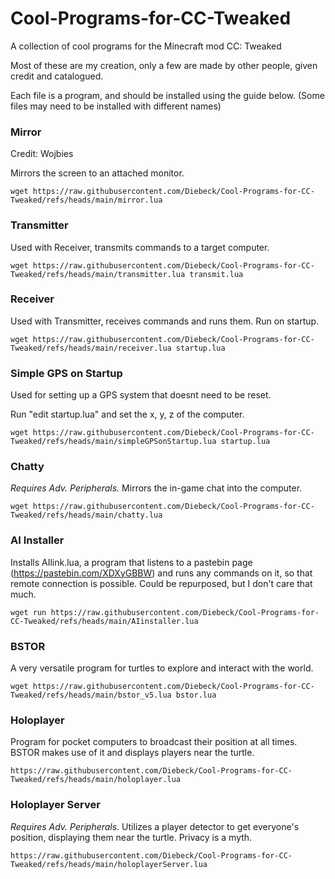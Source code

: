 # Cool-Programs-for-CC-Tweaked
A collection of cool programs for the Minecraft mod CC: Tweaked

Most of these are my creation, only a few are made by other people, given credit and catalogued.

Each file is a program, and should be installed using the guide below. (Some files may need to be installed with different names)

### Mirror
Credit: Wojbies

Mirrors the screen to an attached monitor.
```
wget https://raw.githubusercontent.com/Diebeck/Cool-Programs-for-CC-Tweaked/refs/heads/main/mirror.lua
```

### Transmitter
Used with Receiver, transmits commands to a target computer.
```
wget https://raw.githubusercontent.com/Diebeck/Cool-Programs-for-CC-Tweaked/refs/heads/main/transmitter.lua transmit.lua
```

### Receiver
Used with Transmitter, receives commands and runs them. Run on startup.
```
wget https://raw.githubusercontent.com/Diebeck/Cool-Programs-for-CC-Tweaked/refs/heads/main/receiver.lua startup.lua
```

### Simple GPS on Startup
Used for setting up a GPS system that doesnt need to be reset.

Run "edit startup.lua" and set the x, y, z of the computer.
```
wget https://raw.githubusercontent.com/Diebeck/Cool-Programs-for-CC-Tweaked/refs/heads/main/simpleGPSonStartup.lua startup.lua
```

### Chatty
*Requires Adv. Peripherals.* Mirrors the in-game chat into the computer.
```
wget https://raw.githubusercontent.com/Diebeck/Cool-Programs-for-CC-Tweaked/refs/heads/main/chatty.lua
```

### AI Installer
Installs AIlink.lua, a program that listens to a pastebin page (https://pastebin.com/XDXyGBBW) and runs any commands on it, so that remote connection is possible. Could be repurposed, but I don't care that much.
```
wget run https://raw.githubusercontent.com/Diebeck/Cool-Programs-for-CC-Tweaked/refs/heads/main/AIinstaller.lua
```

### BSTOR
A very versatile program for turtles to explore and interact with the world.
```
wget https://raw.githubusercontent.com/Diebeck/Cool-Programs-for-CC-Tweaked/refs/heads/main/bstor_v5.lua bstor.lua
```

### Holoplayer
Program for pocket computers to broadcast their position at all times. BSTOR makes use of it and displays players near the turtle.
```
https://raw.githubusercontent.com/Diebeck/Cool-Programs-for-CC-Tweaked/refs/heads/main/holoplayer.lua
```

### Holoplayer Server
*Requires Adv. Peripherals.* Utilizes a player detector to get everyone's position, displaying them near the turtle. Privacy is a myth.
```
https://raw.githubusercontent.com/Diebeck/Cool-Programs-for-CC-Tweaked/refs/heads/main/holoplayerServer.lua
```

